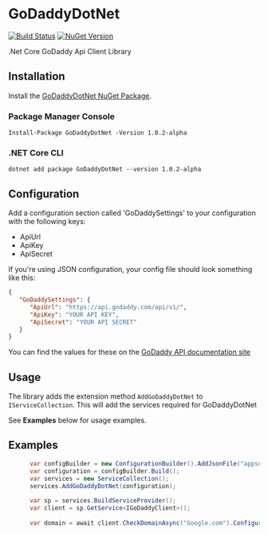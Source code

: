 # GoDaddyDotNet 
[![Build Status](https://travis-ci.org/bayological/GoDaddyDotNet.svg?branch=master)](https://travis-ci.org/bayological/GoDaddyDotNet)
[![NuGet Version](https://badge.fury.io/nu/GoDaddyDotNet.svg)](https://badge.fury.io/nu/GoDaddyDotNet)

.Net Core GoDaddy Api Client Library

## Installation

Install the [GoDaddyDotNet NuGet Package](https://www.nuget.org/packages/GoDaddyDotNet).

### Package Manager Console

```
Install-Package GoDaddyDotNet -Version 1.0.2-alpha
```

### .NET Core CLI

```
dotnet add package GoDaddyDotNet --version 1.0.2-alpha
```
## Configuration
Add a configuration section called 'GoDaddySettings' to your configuration with the following keys:
* ApiUrl
* ApiKey
* ApiSecret

If you're using JSON configuration, your config file should look something like this:
```json
{
   "GoDaddySettings": {
      "ApiUrl": "https://api.godaddy.com/api/v1/",
      "ApiKey": "YOUR API KEY",
      "ApiSecret": "YOUR API SECRET"
   }
}
```

You can find the values for these on the [GoDaddy API documentation site](https://developer.godaddy.com/doc)

## Usage

The library adds the extension method `AddGoDaddyDotNet` to `IServiceCollection`. 
This will add the services required for GoDaddyDotNet

See **Examples** below for usage examples.

## Examples

```csharp
      var configBuilder = new ConfigurationBuilder().AddJsonFile("appsettings.json");
      var configuration = configBuilder.Build();
      var services = new ServiceCollection();
      services.AddGoDaddyDotNet(configuration);
      
      var sp = services.BuildServiceProvider();
      var client = sp.GetService<IGoDaddyClient>();
      
      var domain = await client.CheckDomainAsync("Google.com").ConfigureAwait(false);
```
 
